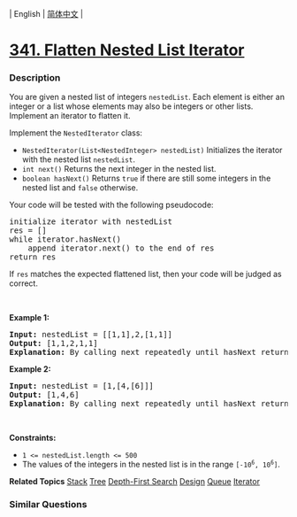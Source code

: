 | English | [简体中文](README.md) |

# [341. Flatten Nested List Iterator](https://leetcode.cn/problems/flatten-nested-list-iterator)
 ### Description
<p>You are given a nested list of integers <code>nestedList</code>. Each element is either an integer or a list whose elements may also be integers or other lists. Implement an iterator to flatten it.</p>

<p>Implement the <code>NestedIterator</code> class:</p>

<ul>
	<li><code>NestedIterator(List&lt;NestedInteger&gt; nestedList)</code> Initializes the iterator with the nested list <code>nestedList</code>.</li>
	<li><code>int next()</code> Returns the next integer in the nested list.</li>
	<li><code>boolean hasNext()</code> Returns <code>true</code> if there are still some integers in the nested list and <code>false</code> otherwise.</li>
</ul>

<p>Your code will be tested with the following pseudocode:</p>

<pre>
initialize iterator with nestedList
res = []
while iterator.hasNext()
    append iterator.next() to the end of res
return res
</pre>

<p>If <code>res</code> matches the expected flattened list, then your code will be judged as correct.</p>

<p>&nbsp;</p>
<p><strong class="example">Example 1:</strong></p>

<pre>
<strong>Input:</strong> nestedList = [[1,1],2,[1,1]]
<strong>Output:</strong> [1,1,2,1,1]
<strong>Explanation:</strong> By calling next repeatedly until hasNext returns false, the order of elements returned by next should be: [1,1,2,1,1].
</pre>

<p><strong class="example">Example 2:</strong></p>

<pre>
<strong>Input:</strong> nestedList = [1,[4,[6]]]
<strong>Output:</strong> [1,4,6]
<strong>Explanation:</strong> By calling next repeatedly until hasNext returns false, the order of elements returned by next should be: [1,4,6].
</pre>

<p>&nbsp;</p>
<p><strong>Constraints:</strong></p>

<ul>
	<li><code>1 &lt;= nestedList.length &lt;= 500</code></li>
	<li>The values of the integers in the nested list is in the range <code>[-10<sup>6</sup>, 10<sup>6</sup>]</code>.</li>
</ul>

**Related Topics**  [Stack](https://leetcode.cn/tag/stack) [Tree](https://leetcode.cn/tag/tree) [Depth-First Search](https://leetcode.cn/tag/depth-first-search) [Design](https://leetcode.cn/tag/design) [Queue](https://leetcode.cn/tag/queue) [Iterator](https://leetcode.cn/tag/iterator) 

### Similar Questions
